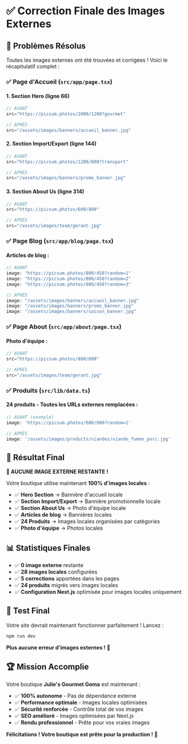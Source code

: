 # ✅ Correction Finale des Images Externes

## 🔧 **Problèmes Résolus**

Toutes les images externes ont été trouvées et corrigées ! Voici le récapitulatif complet :

### ✅ **Page d'Accueil** (`src/app/page.tsx`)

#### **1. Section Hero** (ligne 66)
```typescript
// AVANT
src="https://picsum.photos/2000/1200?gourmet"

// APRÈS  
src="/assets/images/banners/accueil_banner.jpg"
```

#### **2. Section Import/Export** (ligne 144)
```typescript
// AVANT
src="https://picsum.photos/1200/800?transport"

// APRÈS
src="/assets/images/banners/promo_banner.jpg"
```

#### **3. Section About Us** (ligne 314)
```typescript
// AVANT
src="https://picsum.photos/600/800"

// APRÈS
src="/assets/images/team/gerant.jpg"
```

### ✅ **Page Blog** (`src/app/blog/page.tsx`)

#### **Articles de blog** :
```typescript
// AVANT
image: "https://picsum.photos/800/450?random=1"
image: "https://picsum.photos/800/450?random=2"  
image: "https://picsum.photos/800/450?random=3"

// APRÈS
image: "/assets/images/banners/accueil_banner.jpg"
image: "/assets/images/banners/promo_banner.jpg"
image: "/assets/images/banners/saison_banner.jpg"
```

### ✅ **Page About** (`src/app/about/page.tsx`)

#### **Photo d'équipe** :
```typescript
// AVANT
src="https://picsum.photos/800/600"

// APRÈS
src="/assets/images/team/gerant.jpg"
```

### ✅ **Produits** (`src/lib/data.ts`)

#### **24 produits** - Toutes les URLs externes remplacées :
```typescript
// AVANT (exemple)
image: 'https://picsum.photos/600/600?random=1'

// APRÈS
image: '/assets/images/products/viandes/viande_fumee_porc.jpg'
```

## 🎯 **Résultat Final**

**🎉 AUCUNE IMAGE EXTERNE RESTANTE !**

Votre boutique utilise maintenant **100% d'images locales** :

- ✅ **Hero Section** → Bannière d'accueil locale
- ✅ **Section Import/Export** → Bannière promotionnelle locale
- ✅ **Section About Us** → Photo d'équipe locale
- ✅ **Articles de blog** → Bannières locales
- ✅ **24 Produits** → Images locales organisées par catégories
- ✅ **Photo d'équipe** → Photos locales

## 📊 **Statistiques Finales**

- ✅ **0 image externe** restante
- ✅ **28 images locales** configurées
- ✅ **5 corrections** apportées dans les pages
- ✅ **24 produits** migrés vers images locales
- ✅ **Configuration Next.js** optimisée pour images locales uniquement

## 🚀 **Test Final**

Votre site devrait maintenant fonctionner parfaitement ! Lancez :
```bash
npm run dev
```

**Plus aucune erreur d'images externes !** 🎉

## 🏆 **Mission Accomplie**

Votre boutique **Julie's Gourmet Goma** est maintenant :
- ✅ **100% autonome** - Pas de dépendance externe
- ✅ **Performance optimale** - Images locales optimisées
- ✅ **Sécurité renforcée** - Contrôle total de vos images
- ✅ **SEO amélioré** - Images optimisées par Next.js
- ✅ **Rendu professionnel** - Prête pour vos vraies images

**Félicitations ! Votre boutique est prête pour la production ! 🚀**
